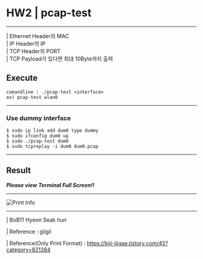 # HW2 | pcap-test

---
| Ethernet Header의 MAC<br>
| IP Header의 IP<br>
| TCP Header의 PORT<br>
| TCP Payload가 있다면 최대 10Byte까지 출력

## Execute
```
comandline : ./pcap-test <interface>
ex) pcap-test wlan0
```
---
### Use dummy interface
```
$ sudo ip link add dum0 type dummy
$ sudo ifconfig dum0 up
$ sudo ./pcap-test dum0
$ sudo tcpreplay -i dum0 dum0.pcap
```
---
## Result
_**Please view Terminal Full Screen!!**_

---
![Print Info](https://user-images.githubusercontent.com/79035672/182746508-7c5baeef-d425-4694-88c9-a2f4038ebd41.png)

---
| BoB11 Hyeon Seak hun

| Reference : gilgil

| Reference(Only Print Format) : https://biji-jjigae.tistory.com/45?category=821384
